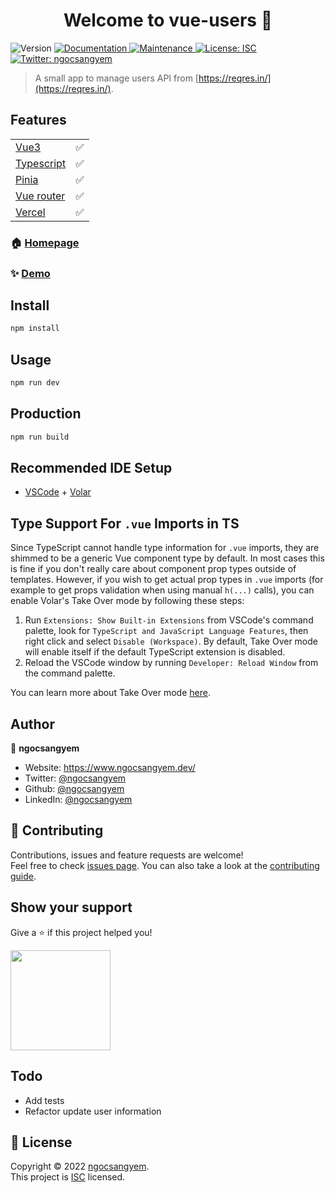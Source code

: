 <h1 align="center">Welcome to vue-users 👋</h1>
<p>
  <img alt="Version" src="https://img.shields.io/badge/version-0.0.0-blue.svg?cacheSeconds=2592000" />
  <a href="https://github.com/ngocsangyem/vue-users#readme" target="_blank">
    <img alt="Documentation" src="https://img.shields.io/badge/documentation-yes-brightgreen.svg" />
  </a>
  <a href="https://github.com/ngocsangyem/vue-users/graphs/commit-activity" target="_blank">
    <img alt="Maintenance" src="https://img.shields.io/badge/Maintained%3F-yes-green.svg" />
  </a>
  <a href="https://github.com/ngocsangyem/vue-users/blob/main/LICENSE" target="_blank">
    <img alt="License: ISC" src="https://img.shields.io/github/license/ngocsangyem/vue-users" />
  </a>
  <a href="https://twitter.com/ngocsangyem" target="_blank">
    <img alt="Twitter: ngocsangyem" src="https://img.shields.io/twitter/follow/ngocsangyem.svg?style=social" />
  </a>
</p>

> A small app to manage users API from [https://reqres.in/](https://reqres.in/).

## Features

|                                               |     |
| --------------------------------------------- | --- |
| [Vue3](https://vuejs.org/)                    | ✅   |
| [Typescript](https://www.typescriptlang.org/) | ✅   |
| [Pinia](https://pinia.vuejs.org/)             | ✅   |
| [Vue router](https://router.vuejs.org/)       | ✅   |
| [Vercel](https://vercel.com/)                 | ✅   |

### 🏠 [Homepage](https://github.com/ngocsangyem/vue-users#readme)

### ✨ [Demo](https://vue-users-omega.vercel.app/)

## Install

```sh
npm install
```

## Usage

```sh
npm run dev
```

## Production

```sh
npm run build
```

## Recommended IDE Setup

- [VSCode](https://code.visualstudio.com/) + [Volar](https://marketplace.visualstudio.com/items?itemName=johnsoncodehk.volar)

## Type Support For `.vue` Imports in TS

Since TypeScript cannot handle type information for `.vue` imports, they are shimmed to be a generic Vue component type by default. In most cases this is fine if you don't really care about component prop types outside of templates. However, if you wish to get actual prop types in `.vue` imports (for example to get props validation when using manual `h(...)` calls), you can enable Volar's Take Over mode by following these steps:

1. Run `Extensions: Show Built-in Extensions` from VSCode's command palette, look for `TypeScript and JavaScript Language Features`, then right click and select `Disable (Workspace)`. By default, Take Over mode will enable itself if the default TypeScript extension is disabled.
2. Reload the VSCode window by running `Developer: Reload Window` from the command palette.

You can learn more about Take Over mode [here](https://github.com/johnsoncodehk/volar/discussions/471).

## Author

👤 **ngocsangyem**

- Website: <https://www.ngocsangyem.dev/>
- Twitter: [@ngocsangyem](https://twitter.com/ngocsangyem)
- Github: [@ngocsangyem](https://github.com/ngocsangyem)
- LinkedIn: [@ngocsangyem](https://linkedin.com/in/ngocsangyem)

## 🤝 Contributing

Contributions, issues and feature requests are welcome!<br />Feel free to check [issues page](https://github.com/ngocsangyem/vue-users/issues). You can also take a look at the [contributing guide](https://github.com/ngocsangyem/vue-users/blob/main/CONTRIBUTING.md).

## Show your support

Give a ⭐️ if this project helped you!

<a href="https://www.patreon.com/ngocsangyem">
  <img src="https://c5.patreon.com/external/logo/become_a_patron_button@2x.png" width="160">
</a>

## Todo

- Add tests
- Refactor update user information

## 📝 License

Copyright © 2022 [ngocsangyem](https://github.com/ngocsangyem).<br />
This project is [ISC](https://github.com/ngocsangyem/vue-users/blob/main/LICENSE) licensed.
